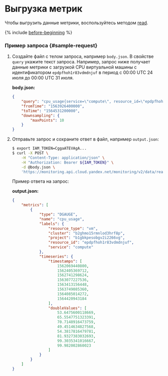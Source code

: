 # Выгрузка метрик

Чтобы выгрузить данные метрики, воспользуйтесь методом [read](../../api-ref/MetricsData/read.md).

{% include [before-beginning](../../../_includes/monitoring/before-beginning.md) %}

### Пример запроса {#sample-request}

1. Создайте файл с телом запроса, например `body.json`. В свойстве `query` укажите текст запроса. Например, запрос ниже получает данные метрики с загрузкой CPU виртуальной машины с идентификатором `epdpfhoh1r83vdmdnjuf` в период с 00:00 UTC 24 июля до 00:00 UTC 31 июля.

    **body.json:**
    ```json
    {
        "query": "cpu_usage{service=\"compute\", resource_id=\"epdpfhoh1r83vdmdnjuf\"}",
        "fromTime": "1563926400000",
        "toTime": "1564531200000",
        "downsampling": {
            "maxPoints": 10
        }
    }
    ```

1. Отправьте запрос и сохраните ответ в файл, например `output.json`:

    ```bash
    $ export IAM_TOKEN=CggaATEVAgA...
    $ curl -X POST \
        -H "Content-Type: application/json" \
        -H "Authorization: Bearer ${IAM_TOKEN}" \
        -d @body.json \
        'https://monitoring.api.cloud.yandex.net/monitoring/v2/data/read?folderId=b2ghmo15rmnlod3hrf8p' > output.json
    ```

    Пример ответа на запрос:

    **output.json:**
    ```json
    {
        "metrics": [
            {
                "type": "DGAUGE",
                "name": "cpu_usage",
                "labels": {
                    "resource_type": "vm",
                    "cluster": "b2ghmo15rmnlod3hrf8p",
                    "project": "b1gbkpesobgv2i2266vg",
                    "resource_id": "epdpfhoh1r83vdmdnjuf",
                    "service": "compute"
                },
                "timeseries": {
                    "timestamps": [
                        1562069440800,
                        1562405369712,
                        1562741298624,
                        1563077227536,
                        1563413156448,
                        1563749085360,
                        1564085014272,
                        1564420943184
                    ],
                    "doubleValues": [
                        53.6475600118669,
                        65.5547751323391,
                        70.7148916473759,
                        49.4514634827568,
                        54.3817816479781,
                        81.9327383032693,
                        99.3035341016667,
                        99.982002860023
                    ]
                }
            }
        ]
    }
    ```
